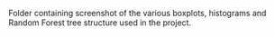 Folder containing screenshot of the various boxplots, histograms and Random Forest tree structure used in the project. 
